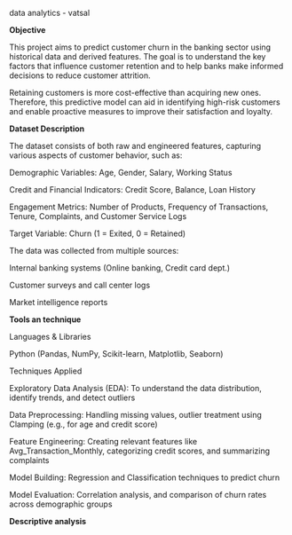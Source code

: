 data analytics - vatsal

**Objective**

This project aims to predict customer churn in the banking sector using historical data and derived features. The goal is to understand the key factors that influence customer retention and to help banks make informed decisions to reduce customer attrition.

Retaining customers is more cost-effective than acquiring new ones. Therefore, this predictive model can aid in identifying high-risk customers and enable proactive measures to improve their satisfaction and loyalty.

**Dataset Description**


The dataset consists of both raw and engineered features, capturing various aspects of customer behavior, such as:

Demographic Variables: Age, Gender, Salary, Working Status

Credit and Financial Indicators: Credit Score, Balance, Loan History

Engagement Metrics: Number of Products, Frequency of Transactions, Tenure, Complaints, and Customer Service Logs

Target Variable: Churn (1 = Exited, 0 = Retained)

The data was collected from multiple sources:

Internal banking systems (Online banking, Credit card dept.)

Customer surveys and call center logs

Market intelligence reports

**Tools an technique** 

Languages & Libraries

Python (Pandas, NumPy, Scikit-learn, Matplotlib, Seaborn)

Techniques Applied

Exploratory Data Analysis (EDA): To understand the data distribution, identify trends, and detect outliers

Data Preprocessing: Handling missing values, outlier treatment using Clamping (e.g., for age and credit score)

Feature Engineering: Creating relevant features like Avg_Transaction_Monthly, categorizing credit scores, and summarizing complaints

Model Building: Regression and Classification techniques to predict churn

Model Evaluation: Correlation analysis, and comparison of churn rates across demographic groups

**Descriptive analysis**




